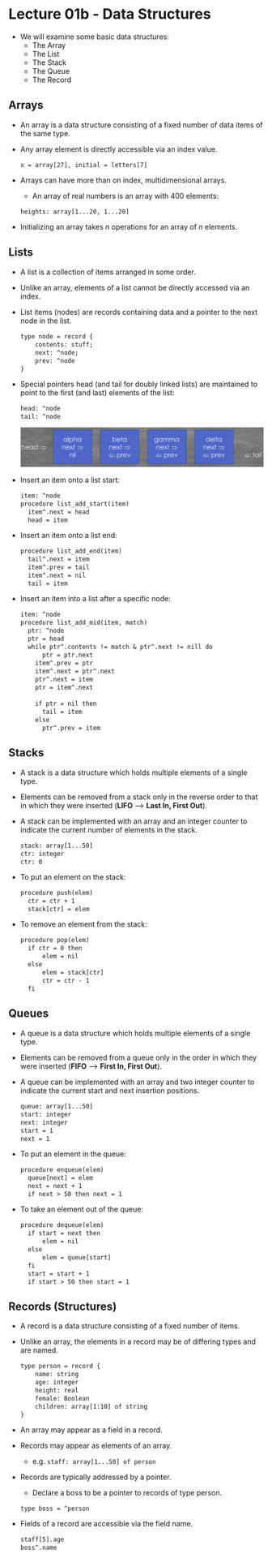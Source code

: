 # Lecture 01b - Data Structures

* We will examine some basic data structures:
  * The Array
  * The List
  * The Stack
  * The Queue
  * The Record



## Arrays

* An array is a data structure consisting of a fixed number of data items of the same type.

* Any array element is directly accessible via an index value.

  ```pseudocode
  x = array[27], initial = letters[7]
  ```

* Arrays can have more than on index, multidimensional arrays.

  * An array of real numbers is an array with 400 elements:

  ```pseudocode
  heights: array[1...20, 1...20]
  ```

* Initializing an array takes $n$ operations for an array of $n$ elements.



## Lists

* A list is a collection of items arranged in some order.

* Unlike an array, elements of a list cannot be directly accessed via an index.

* List items (nodes) are records containing data and a pointer to the next node in the list.

  ```pseudocode
  type node = record {
      contents: stuff;
      next: ^node;
      prev: ^node
  }
  ```

* Special pointers head (and tail for doubly linked lists) are maintained to point to the first (and last) elements of the list:

  ```pseudocode
  head: ^node
  tail: ^node
  ```

  ![Linked List example](./img/1_7.png)



* Insert an item onto a list start:

  ```pseudocode
  item: ^node
  procedure list_add_start(item)
  	item^.next = head
  	head = item
  ```

* Insert an item onto a list end:

  ```
  procedure list_add_end(item)
  	tail^.next = item
  	item^.prev = tail
  	item^.next = nil
  	tail = item
  ```

* Insert an item into a list after a specific node:

  ```pseudocode
  item: ^node
  procedure list_add_mid(item, match)
  	ptr: ^node
  	ptr = head
  	while ptr^.contents != match & ptr^.next != nill do
  		ptr = ptr.next
      item^.prev = ptr
      item^.next = ptr^.next
      ptr^.next = item
      ptr = item^.next
      
      if ptr = nil then
      	tail = item
      else
      	ptr^.prev = item
  ```



## Stacks

* A stack is a data structure which holds multiple elements of a single type.

* Elements can be removed from a stack only in the reverse order to that in which they were inserted (**LIFO** --> **Last In, First Out**).

* A stack can be implemented with an array and an integer counter to indicate the current number of elements in the stack.

  ```pseudocode
  stack: array[1...50]
  ctr: integer
  ctr: 0
  ```

* To put an element on the stack:

  ```pseudocode
  procedure push(elem)
  	ctr = ctr + 1
  	stack[ctr] = elem
  ```

* To remove an element from the stack:

  ```pseudocode
  procedure pop(elem)
  	if ctr = 0 then
  		elem = nil
  	else
  		elem = stack[ctr]
  		ctr = ctr - 1
  	fi
  ```

  

## Queues

* A queue is a data structure which holds multiple elements of a single type.

* Elements can be removed from a queue only in the order in which they were inserted (**FIFO** --> **First In, First Out**).

* A queue can be implemented with an array and two integer counter to indicate the current start and next insertion positions. 

  ```pseudocode
  queue: array[1...50]
  start: integer
  next: integer
  start = 1
  next = 1
  ```

* To put an element in the queue:

  ```pseudocode
  procedure enqueue(elem)
  	queue[next] = elem
  	next = next + 1
  	if next > 50 then next = 1
  ```

* To take an element out of the queue:

  ```pseudocode
  procedure dequeue(elem)
  	if start = next then
  		elem = nil
  	else 
  		elem = queue[start]
  	fi
  	start = start + 1
  	if start > 50 then start = 1
  ```



## Records (Structures)

* A record is a data structure consisting of a fixed number of items.

* Unlike an array, the elements in a record may be of differing types and are named.

  ```pseudocode
  type person = record {
      name: string
      age: integer
      height: real
      female: Boolean
      children: array[1:10] of string
  }
  ```

* An array may appear as a field in a record.

* Records may appear as elements of an array.

  * e.g. `staff: array[1...50] of person`

* Records are typically addressed by a pointer.

  * Declare a boss to be a pointer to records of type person.

  ```pseudocode
  type boss = ^person
  ```

* Fields of a record are accessible via the field name.

  ```pseudocode
  staff[5].age
  boss^.name
  ```

  
